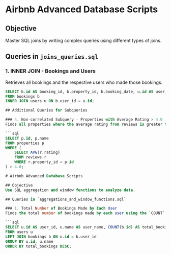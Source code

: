# Airbnb Advanced Database Scripts

## Objective
Master SQL joins by writing complex queries using different types of joins.

## Queries in `joins_queries.sql`

### 1. INNER JOIN - Bookings and Users
Retrieves all bookings and the respective users who made those bookings.

```sql
SELECT b.id AS booking_id, b.property_id, b.booking_date, u.id AS user_id, u.name AS user_name
FROM bookings b
INNER JOIN users u ON b.user_id = u.id;

## Additional Queries for Subqueries

### 4. Non-correlated Subquery - Properties with Average Rating > 4.0
Finds all properties where the average rating from reviews is greater than 4.0.

```sql
SELECT p.id, p.name
FROM properties p
WHERE (
    SELECT AVG(r.rating)
    FROM reviews r
    WHERE r.property_id = p.id
) > 4.0;

# Airbnb Advanced Database Scripts

## Objective
Use SQL aggregation and window functions to analyze data.

## Queries in `aggregations_and_window_functions.sql`

### 1. Total Number of Bookings Made by Each User
Finds the total number of bookings made by each user using the `COUNT` function and `GROUP BY` clause.

```sql
SELECT u.id AS user_id, u.name AS user_name, COUNT(b.id) AS total_bookings
FROM users u
LEFT JOIN bookings b ON u.id = b.user_id
GROUP BY u.id, u.name
ORDER BY total_bookings DESC;
